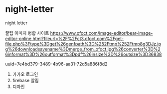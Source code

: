 # night-letter
night letter


꿀팁
이미지 병합 사이트
https://www.ofoct.com/image-editor/bear-image-editor-online.html?fileurl=%2F%2Fct3.ofoct.com%2Fget-file.php%3Ftype%3Dget%26genfpath%3D%252Ftmp%252Ftmp8g3DJz.jpg%26downloadsavename%3Dmerge_from_ofoct.jpg%26converter%3D%26informat%3D%26outformat%3Dpdf%26insize%3D%26outsize%3D36838

uuid=7e4bd379-3489-4b96-aa31-72d5a886f8d2

1. 카카오 로그인
2. firebase 알림
3. 디자인